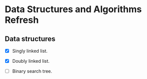 # Data Structures and Algorithms Refresh

## Data structures
- [x] Singly linked list.

- [x] Doubly linked list.

- [ ] Binary search tree.

